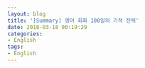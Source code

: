 ```yaml
---
layout: blog
title: '[Summary] 영어 회화 100일의 기적 전체'
date: 2018-03-18 00:19:29
categories:
- English
tags:
- English
---
```


